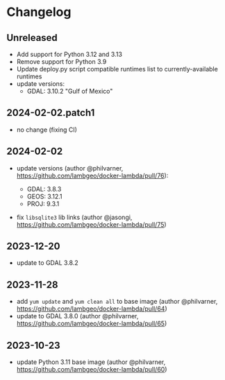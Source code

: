 # Changelog

## Unreleased

- Add support for Python 3.12 and 3.13
- Remove support for Python 3.9
- Update deploy.py script compatible runtimes list to currently-available runtimes
- update versions:
  - GDAL: 3.10.2 "Gulf of Mexico"

## 2024-02-02.patch1

- no change (fixing CI)

## 2024-02-02

- update versions (author @philvarner, https://github.com/lambgeo/docker-lambda/pull/76):
  - GDAL: 3.8.3
  - GEOS: 3.12.1
  - PROJ: 9.3.1

- fix `libsqlite3` lib links (author @jasongi, https://github.com/lambgeo/docker-lambda/pull/75)

## 2023-12-20

- update to GDAL 3.8.2

## 2023-11-28

- add `yum update` and `yum clean all` to base image (author @philvarner, https://github.com/lambgeo/docker-lambda/pull/64)
- update to GDAL 3.8.0 (author @philvarner, https://github.com/lambgeo/docker-lambda/pull/65)

## 2023-10-23

- update Python 3.11 base image (author @philvarner, https://github.com/lambgeo/docker-lambda/pull/60)
